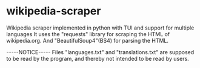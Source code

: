 # wikipedia-scraper
Wikipedia scraper implemented in python with TUI and support for multiple languages
It uses the "requests" library for scraping the HTML of wikipedia.org. And "BeautifulSoup4"(BS4) for parsing the HTML.

-----NOTICE-----
Files "languages.txt" and "translations.txt" are supposed to be read by the program, and thereby not intended to be read by users.
